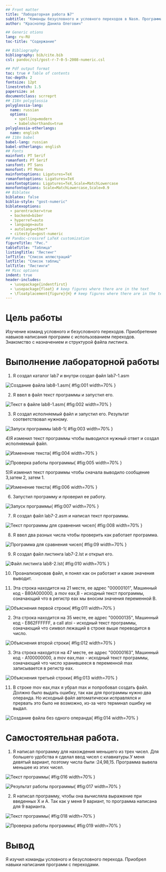 ```yaml
---
## Front matter
title: "Лабораторная работа №7"
subtitle: "Команды безусловного и условного переходов в Nasm. Программирование ветвлений."
author: "Краснопер Данила Олегович"

## Generic otions
lang: ru-RU
toc-title: "Содержание"

## Bibliography
bibliography: bib/cite.bib
csl: pandoc/csl/gost-r-7-0-5-2008-numeric.csl

## Pdf output format
toc: true # Table of contents
toc-depth: 2
fontsize: 12pt
linestretch: 1.5
papersize: a4
documentclass: scrreprt
## I18n polyglossia
polyglossia-lang:
  name: russian
  options:
	- spelling=modern
	- babelshorthands=true
polyglossia-otherlangs:
  name: english
## I18n babel
babel-lang: russian
babel-otherlangs: english
## Fonts
mainfont: PT Serif
romanfont: PT Serif
sansfont: PT Sans
monofont: PT Mono
mainfontoptions: Ligatures=TeX
romanfontoptions: Ligatures=TeX
sansfontoptions: Ligatures=TeX,Scale=MatchLowercase
monofontoptions: Scale=MatchLowercase,Scale=0.9
## Biblatex
biblatex: false
biblio-style: "gost-numeric"
biblatexoptions:
  - parentracker=true
  - backend=biber
  - hyperref=auto
  - language=auto
  - autolang=other*
  - citestyle=gost-numeric
## Pandoc-crossref LaTeX customization
figureTitle: "Рис."
tableTitle: "Таблица"
listingTitle: "Листинг"
lofTitle: "Список иллюстраций"
lotTitle: "Список таблиц"
lolTitle: "Листинги"
## Misc options
indent: true
header-includes:
  - \usepackage{indentfirst}
  - \usepackage{float} # keep figures where there are in the text
  - \floatplacement{figure}{H} # keep figures where there are in the text
---
```


# Цель работы

Изучение команд условного и безусловного переходов. Приобретение навыков написания программ с использованием переходов. Знакомство с назначением и структурой файла листинга.

# Выполнение лабораторной работы

1) Я создал каталог lab7 и внутри создал файл lab7-1.asm

![Cоздание файла lab8-1.asm](image/1.png){ #fig:001 width=70% }

2) Я ввел в файл текст программы и запустил его.

![Текст в файле lab8-1.asm](image/2.png){ #fig:002 width=70% }

3) Я создал исполняемый файл и запустил его. Результат соответствовал нужному.

![Запуск программы lab8-1](image/3.png){ #fig:003 width=70% }

4)Я изменил текст программы чтобы выводился нужный ответ и создал исполняемый файл.

![Изменение текста](image/4.png){ #fig:004 width=70% }

![Проверка работы программы](image/5.png){ #fig:005 width=70% }

5)Я изменил текст программы чтобы сначала выводило сообщение 3,затем 2, затем 1.

![Изменение текста](image/6.png){ #fig:006 width=70% }

6) Запустил программу и проверил ее работу.

![Запуск программы](image/7.png){ #fig:007 width=70% }

7) Я создал файл lab7-2.asm и написал текст программы.

![Текст программы для сравнения чисел](image/8.png){ #fig:008 width=70% }

8) Я ввел два разных числа чтобы проверить как работает программа. 

![Программа для сравнения чисел](image/9.png){ #fig:09 width=70% }

9) Я создал файл листинга lab7-2.lst и открыл его.

![Файл листинга lab8-2.lst](image/10.png){ #fig:010 width=70% }

10) Проанализировав файл, я понял как он работает и какие значения выводит.

1) Эта строка находится на 21 месте, ее адрес "00000101", Машинный код - В80A000000, а mov eax,B - исходный текст программы, означающий что в регистр eax мы вносим значения переменной B.

![Объяснения первой строки](image/11.png){ #fig:011 width=70% }

2) Эта строка находится на 35 месте, ее адрес "00000135", Машинный код - E862FFFFFF, а call atoi - исходный текст программы, означающий что символ лежащий в строке выше переводится в число.

![Объяснения второй строки](image/12.png){ #fig:012 width=70% }

3) Эта строка находится на 47 месте, ее адрес "00000163", Машинный код - A100000000, а mov eax,max - исходный текст программы, означающий что число хранившееся в переменной max записывается в регистр eax.

![Объяснения третьей строки](image/13.png){ #fig:013 width=70% }

11) В строке mov eax,max я убрал max и попробовал создать файл. Должно было выдать ошибку, так как для программы нужно два операнда. Но исходный файл автоматически исправлялся и прервать это было не возможно, из-за чего терминал ошибку не выдал.

![Создание файла без одного операнда](image/14.png){ #fig:014 width=70% }

# Самостоятельная работа.

1) Я написал программу для нахождения меньшего из трех чисел. Для большего удобства я сделал ввод чисел с клавиатуры.У меня девятый вариант, поэтому числа были :24,98,15. Программа вывела меньшее из этих чисел.

![Текст программы](image/16.png){ #fig:016 width=70% }

![Результат работы программы](image/17.png){ #fig:017 width=70% }

2) Я написал программу, чтобы она вычисляла выражение при введенных Х и А. Так как у меня 9 вариант, то программа написана для 9 варианта.

![Текст программы](image/18.png){ #fig:018 width=70% }

![Проверка работы программы](image/19.png){ #fig:019 width=70% }

# Вывод

Я изучил команды условного и безусловного перехода. Приобрел навыки написания программ с переходами.

